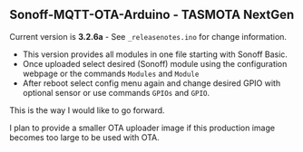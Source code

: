 ## Sonoff-MQTT-OTA-Arduino - TASMOTA NextGen

Current version is **3.2.6a** - See ```_releasenotes.ino``` for change information.

- This version provides all modules in one file starting with Sonoff Basic.
- Once uploaded select desired (Sonoff) module using the configuration webpage or the commands ```Modules``` and ```Module```
- After reboot select config menu again and change desired GPIO with optional sensor or use commands ```GPIOs``` and ```GPIO```.

This is the way I would like to go forward.

I plan to provide a smaller OTA uploader image if this production image becomes too large to be used with OTA.
